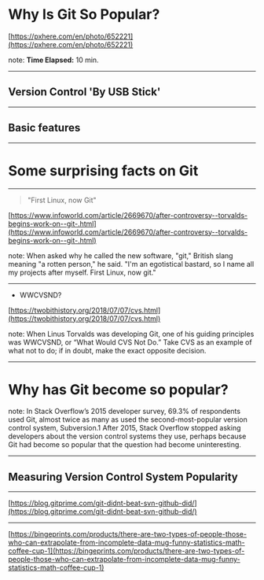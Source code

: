 <!-- .slide: data-background="img/background/usb-sticks.jpg" data-background-color="black" data-background-opacity="0.3"-->

# Why Is Git So Popular?

[https://pxhere.com/en/photo/652221](https://pxhere.com/en/photo/652221)  <!-- .element: class="attribution" -->

note: 
**Time Elapsed:** 10 min.

---

## Version Control 'By USB Stick'

---

## Basic features

---

# Some surprising facts on Git

---

> "First Linux, now Git"

[https://www.infoworld.com/article/2669670/after-controversy--torvalds-begins-work-on--git-.html](https://www.infoworld.com/article/2669670/after-controversy--torvalds-begins-work-on--git-.html)  <!-- .element: class="attribution" -->

note:
When asked why he called the new software, "git," British slang meaning "a rotten person," he said. "I'm an egotistical bastard, so I name all my projects after myself. First Linux, now git."

---

* WWCVSND?

[https://twobithistory.org/2018/07/07/cvs.html](https://twobithistory.org/2018/07/07/cvs.html)

note:
When Linus Torvalds was developing Git, one of his guiding principles was WWCVSND, or “What Would CVS Not Do.” Take CVS as an example of what not to do; if in doubt, make the exact opposite decision.

---

# Why has Git become so popular?

note:
In Stack Overflow’s 2015 developer survey, 69.3% of respondents used Git, almost twice as many as used the second-most-popular version control system, Subversion.1 After 2015, Stack Overflow stopped asking developers about the version control systems they use, perhaps because Git had become so popular that the question had become uninteresting.

---

## Measuring Version Control System Popularity

<!-- TODO: haal recente data over Git, Mercurial, Subversion, Darcs, Fossil, Plastic en Pijul uit Google Trends.  -->
<!-- TODO: test deze slide op een 16:9-resolutie. -->

---

<!-- .slide: data-background-color="#f9f9f9" data-background="img/background/vcs-popularity-graph.png" data-background-size="60%" --->

[https://blog.gitprime.com/git-didnt-beat-svn-github-did/](https://blog.gitprime.com/git-didnt-beat-svn-github-did/) <!-- .element: class="attribution" -->

---

<!-- .slide: data-background="img/background/there-are-two-types-of-people.png" data-background-size="cover" --->

[https://bingeprints.com/products/there-are-two-types-of-people-those-who-can-extrapolate-from-incomplete-data-mug-funny-statistics-math-coffee-cup-1](https://bingeprints.com/products/there-are-two-types-of-people-those-who-can-extrapolate-from-incomplete-data-mug-funny-statistics-math-coffee-cup-1) <!-- .element: class="attribution" -->
